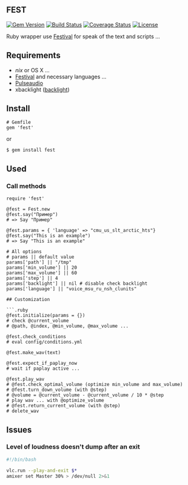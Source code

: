 ## FEST

[![Gem Version](https://badge.fury.io/rb/fest.svg)](http://badge.fury.io/rb/fest)
[![Build Status](https://travis-ci.org/AfsmNGhr/fest.svg)](https://travis-ci.org/AfsmNGhr/fest)
[![Coverage Status](https://coveralls.io/repos/AfsmNGhr/fest/badge.svg?branch=master)](https://coveralls.io/r/AfsmNGhr/fest?branch=master)
[![License](https://img.shields.io/packagist/l/doctrine/orm.svg)](https://github.com/AfsmNGhr/fest)

Ruby wrapper use [Festival](https://wiki.archlinux.org/index.php/Festival_%28%D0%A0%D1%83%D1%81%D1%81%D0%BA%D0%B8%D0%B9%29) for speak of the text and scripts ...

## Requirements

- *nix* or OS X ...
- [Festival](https://wiki.archlinux.org/index.php/Festival_%28%D0%A0%D1%83%D1%81%D1%81%D0%BA%D0%B8%D0%B9%29) and necessary languages ...
- [Pulseaudio](https://wiki.archlinux.org/index.php/PulseAudio_%28%D0%A0%D1%83%D1%81%D1%81%D0%BA%D0%B8%D0%B9%29)
- xbacklight ([backlight](https://wiki.archlinux.org/index.php/Backlight_%28%D0%A0%D1%83%D1%81%D1%81%D0%BA%D0%B8%D0%B9%29))

## Install

```.ruby
# Gemfile
gem 'fest'
```
or
```.ruby
$ gem install fest
```

## Used
### Call methods
```.ruby
require 'fest'

@fest = Fest.new
@fest.say("Пример")
# => Say "Пример"

@fest.params = { 'language' => "cmu_us_slt_arctic_hts"}
@fest.say("This is an example")
# => Say "This is an example"

# All options
# params || default value
params['path'] || "/tmp"
params['min_volume'] || 20
params['max_volume'] || 60
params['step'] || 4
params['backlight'] || nil # disable check backlight
params['language'] || "voice_msu_ru_nsh_clunits"

## Сustomization

```.ruby
@fest.initialize(params = {})
# check @current_volume
# @path, @index, @min_volume, @max_volume ...

@fest.check_conditions
# eval config/conditions.yml

@fest.make_wav(text)

@fest.expect_if_paplay_now
# wait if paplay active ...

@fest.play_wav
# @fest.check_optimal_volume (optimize min_volume and max_volume)
# @fest.turn_down_volume (with @step)
# @volume = @current_volume - @current_volume / 10 * @step
# play wav ... with @optimize_volume
# @fest.return_current_volume (with @step)
# delete_wav
```

## Issues
### Level of loudness doesn't dump after an exit

```.bash
#!/bin/bash

vlc.run --play-and-exit $*
amixer set Master 30% > /dev/null 2>&1
```
